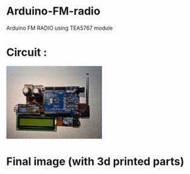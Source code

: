 # Arduino-FM-radio
Arduino FM RADIO using TEA5767 module
# Circuit :
<p>
  <img width=50% src="IMAGES/IMG_20241118_225016.jpg">
</p>

# Final image (with 3d printed parts)

<p>
  <img width=50% src="">
</p>
